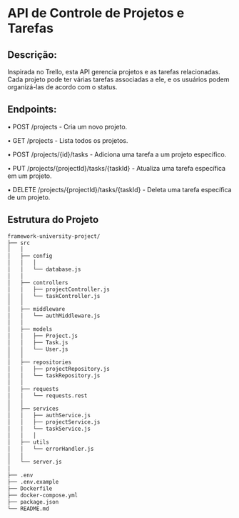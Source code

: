 # API de Controle de Projetos e Tarefas

## Descrição:

Inspirada no Trello, esta API gerencia projetos e as tarefas relacionadas. Cada projeto pode ter várias tarefas associadas a ele, e os usuários podem organizá-las de acordo com o status.

## Endpoints:

• POST /projects - Cria um novo projeto.

• GET /projects - Lista todos os projetos.

• POST /projects/{id}/tasks - Adiciona uma tarefa a um projeto específico.

• PUT /projects/{projectId}/tasks/{taskId} - Atualiza uma tarefa específica em um projeto.

• DELETE /projects/{projectId}/tasks/{taskId} - Deleta uma tarefa específica de um projeto.

## Estrutura do Projeto

```bash
framework-university-project/
├── src
│   │
│   ├── config
│   │   │
│   │   └── database.js
│   │
│   ├── controllers
│   │   ├── projectController.js
│   │   └── taskController.js
│   │
│   ├── middleware
│   │   └── authMiddleware.js
│   │
│   ├── models
│   │   ├── Project.js
│   │   ├── Task.js
│   │   └── User.js
│   │
│   ├── repositories
│   │   ├── projectRepository.js
│   │   └── taskRepository.js
│   │
│   ├── requests
│   │   └── requests.rest
│   │
│   ├── services
│   │   ├── authService.js
│   │   ├── projectService.js
│   │   └── taskService.js
│   │   │
│   ├── utils
│   │   └── errorHandler.js
│   │
│   └── server.js
│
├── .env
├── .env.example
├── Dockerfile
├── docker-compose.yml
├── package.json
└── README.md
```
